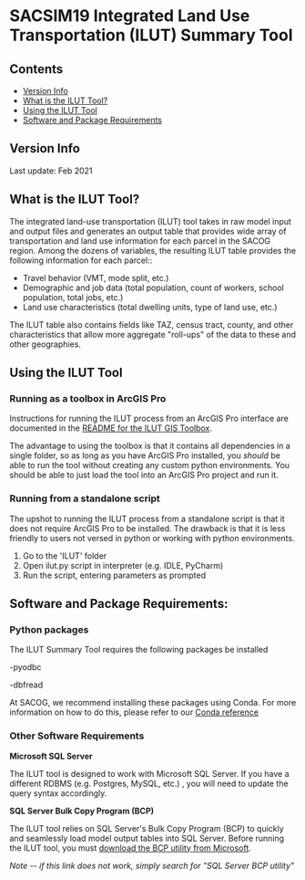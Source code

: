 # SACSIM19 Integrated Land Use Transportation (ILUT) Summary Tool

## Contents
* [Version Info](#Version-Info)
* [What is the ILUT Tool?]()
* [Using the ILUT Tool](#Using-the-ILUT-Tool)
* [Software and Package Requirements](#Software-and-Package-Requirements)



## Version Info

Last update: Feb 2021

## What is the ILUT Tool?
The integrated land-use transportation (ILUT) tool takes in raw model input and output files and generates an output table that provides wide array of transportation and land use information for each parcel in the SACOG region. Among the dozens of variables, the resulting ILUT table provides the following information for each parcel::
* Travel behavior (VMT, mode split, etc.)
* Demographic and job data (total population, count of workers, school population, total jobs, etc.)
* Land use characteristics (total dwelling units, type of land use, etc.)

The ILUT table also contains fields like TAZ, census tract, county, and other characteristics that allow more aggregate "roll-ups" of the data to these and other geographies.

## Using the ILUT Tool

### Running as a toolbox in ArcGIS Pro

Instructions for running the ILUT process from an ArcGIS Pro interface are documented in the [README for the ILUT GIS Toolbox](https://github.com/SACOG/SACSIM23-internal/blob/main/ilut_tools/ILUT_GISTool/README.md).

The advantage to using the toolbox is that it contains all dependencies in a single folder, so as long as you have ArcGIS Pro installed, you *should* be able to run the tool without creating any custom python environments. You should be able to just load the tool into an ArcGIS Pro project and run it.

### Running from a standalone script

The upshot to running the ILUT process from a standalone script is that it does not require ArcGIS Pro to be installed. The drawback is that it is less friendly to users not versed in python or working with python environments.

1.  Go to the 'ILUT' folder
2.  Open ilut.py script in interpreter (e.g. IDLE, PyCharm)
3.  Run the script, entering parameters as prompted



## Software and Package Requirements:

### Python packages

The ILUT Summary Tool requires the following packages be installed

-pyodbc

-dbfread

At SACOG, we recommend installing these packages using Conda. For more information on how to do this, please refer to our [Conda reference](https://github.com/SACOG/SACOG-Intro/blob/main/using-envs/sacog-Python-Env-Reference.md#setting-up-your-python-environment)

### Other Software Requirements

**Microsoft SQL Server**

The ILUT tool is designed to work with Microsoft SQL Server. If you have
a different RDBMS (e.g. Postgres, MySQL, etc.) , you will need to update
the query syntax accordingly.


**SQL Server Bulk Copy Program (BCP)**

The ILUT tool relies on SQL Server's Bulk Copy Program (BCP) to quickly
and seamlessly load model output tables into SQL Server. Before running
the ILUT tool, you must [download the BCP utility from
Microsoft](https://docs.microsoft.com/en-us/sql/tools/bcp-utility?view=sql-server-ver15).

*Note -- if this link does not work, simply search for "SQL Server BCP
utility"*
